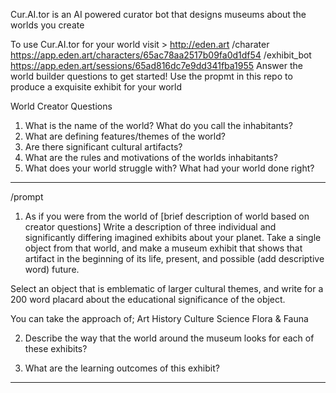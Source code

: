 Cur.AI.tor is an AI powered curator bot that designs museums about the worlds you create

To use Cur.AI.tor for your world visit > <http://eden.art> /charater <https://app.eden.art/characters/65ac78aa2517b09fa0d1df54> /exhibit_bot <https://app.eden.art/sessions/65ad816dc7e9dd341fba1955>
Answer the world builder questions to get started!
Use the propmt in this repo to produce a exquisite exhibit for your world 

World Creator Questions

1. What is the name of the world? What do you call the inhabitants?
2. What are defining features/themes of the world?
3. Are there significant cultural artifacts?
4. What are the rules and motivations of the worlds inhabitants?
5. What does your world struggle with? What had your world done right?
______________________________________________________________________

/prompt

1. As if you were from the world of [brief description of world based on creator questions]
Write a description of three individual and significantly differing imagined exhibits about your planet. Take a single object from that world, and make a museum exhibit that shows that artifact in the beginning of its life, present, and possible (add descriptive word) future.

Select an object that is emblematic of larger cultural themes, and write for a 200 word placard about the educational significance of the object.

You can take the approach of;
Art
History
Culture
Science
Flora & Fauna

2. Describe the way that the world around the museum looks for each of these exhibits?

3. What are the learning outcomes of this exhibit?
______________


